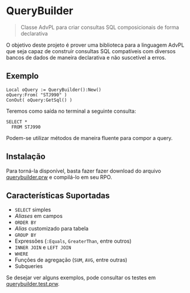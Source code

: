 # QueryBuilder

> Classe AdvPL para criar consultas SQL composicionais de forma declarativa

O objetivo deste projeto é prover uma biblioteca para a linguagem AdvPL que seja
capaz de construir consultas SQL compatíveis com diversos bancos de dados de
maneira declarativa e não suscetível a erros.

## Exemplo

```xbase
Local oQuery := QueryBuilder():New()
oQuery:From( "STJ990" )
ConOut( oQuery:GetSql() )
```

Teremos como saída no terminal a seguinte consulta:

```
SELECT *
  FROM STJ990
```

Podem-se utilizar métodos de maneira fluente para compor a query.

## Instalação

Para torná-la disponível, basta fazer fazer download do arquivo
[querybuilder.prw](./src/querybuilder.prw) e compilá-lo em seu RPO.

## Características Suportadas

- `SELECT` simples
- _Aliases_ em campos
- `ORDER BY`
- _Alias_ customizado para tabela
- `GROUP BY`
- Expressões (`:Equals`, `GreaterThan`, entre outros)
- `INNER JOIN` e `LEFT JOIN`
- `WHERE`
- Funções de agregação (`SUM`, `AVG`, entre outras)
- Subqueries

Se desejar ver alguns exemplos, pode consultar os testes em
[querybuilder.test.prw](./test/querybuilder.test.prw).
